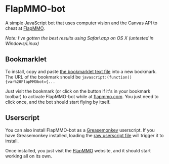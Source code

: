 FlapMMO-bot
===========

A simple JavaScript bot that uses computer vision and the Canvas API to cheat at [FlapMMO](http://flapmmo.com).

*Note: I've gotten the best results using Safari.app on OS X (untested in Windows/Linux)*

Bookmarklet
-----------

To install, copy and paste [the bookmarklet text file](https://raw.githubusercontent.com/dphiffer/flapmmo-bot/master/flapmmo-bot-bookmarklet.txt) into a new bookmark. The URL of the bookmark should be `javascript:(function(){var%20FlapMMObot={...`

Just visit the bookmark (or click on the button if it's in your bookmark toolbar) to activate FlapMMO-bot while at [flapmmo.com](http://flapmmo.com/). You just need to click once, and the bot should start flying by itself.

Userscript
----------

You can also install FlapMMO-bot as a [Greasemonkey](http://greasespot.net/) userscript. If you have Greasemonkey installed, loading the [raw userscript file](https://github.com/dphiffer/flapmmo-bot/raw/master/flapmmo-bot.user.js) will trigger it to install.

Once installed, you just visit the [FlapMMO](http://flapmmo.com/) website, and it should start working all on its own.
